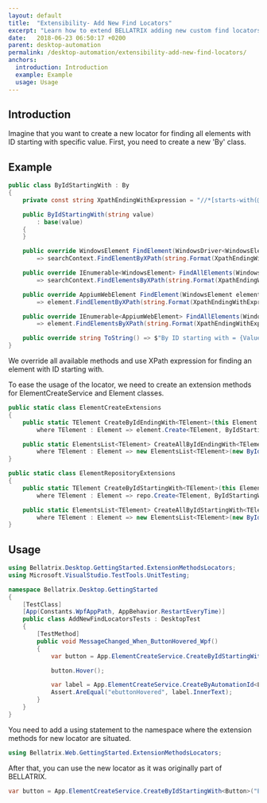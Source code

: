 ```yaml
---
layout: default
title:  "Extensibility- Add New Find Locators"
excerpt: "Learn how to extend BELLATRIX adding new custom find locators."
date:   2018-06-23 06:50:17 +0200
parent: desktop-automation
permalink: /desktop-automation/extensibility-add-new-find-locators/
anchors:
  introduction: Introduction
  example: Example
  usage: Usage
---
```

Introduction
------------
Imagine that you want to create a new locator for finding all elements with ID starting with specific value. First, you need to create a new 'By' class.

Example
-------
```csharp
public class ByIdStartingWith : By
{
    private const string XpathEndingWithExpression = "//*[starts-with(@id, '{0}')]";

    public ByIdStartingWith(string value)
        : base(value)
    {
    }

    public override WindowsElement FindElement(WindowsDriver<WindowsElement> searchContext)
        => searchContext.FindElementByXPath(string.Format(XpathEndingWithExpression, Value));

    public override IEnumerable<WindowsElement> FindAllElements(WindowsDriver<WindowsElement> searchContext)
        => searchContext.FindElementsByXPath(string.Format(XpathEndingWithExpression, Value));

    public override AppiumWebElement FindElement(WindowsElement element)
        => element.FindElementByXPath(string.Format(XpathEndingWithExpression, Value));

    public override IEnumerable<AppiumWebElement> FindAllElements(WindowsElement element)
        => element.FindElementsByXPath(string.Format(XpathEndingWithExpression, Value));

    public override string ToString() => $"By ID starting with = {Value}";
}
```
We override all available methods and use XPath expression for finding an element with ID starting with.

To ease the usage of the locator, we need to create an extension methods for ElementCreateService and Element classes.

```csharp
public static class ElementCreateExtensions
{
    public static TElement CreateByIdEndingWith<TElement>(this Element element, string idPart)
        where TElement : Element => element.Create<TElement, ByIdStartingWith>(new ByIdStartingWith(idPart));

    public static ElementsList<TElement> CreateAllByIdEndingWith<TElement>(this Element element, string tag)
        where TElement : Element => new ElementsList<TElement>(new ByIdStartingWith(tag), element.WrappedElement);
}
```

```csharp
public static class ElementRepositoryExtensions
{
    public static TElement CreateByIdStartingWith<TElement>(this ElementCreateService repo, string tag)
        where TElement : Element => repo.Create<TElement, ByIdStartingWith>(new ByIdStartingWith(tag));

    public static ElementsList<TElement> CreateAllByIdStartingWith<TElement>(this ElementCreateService repo, string tag)
        where TElement : Element => new ElementsList<TElement>(new ByIdStartingWith(tag), null);
}
```

Usage
------------
```csharp
using Bellatrix.Desktop.GettingStarted.ExtensionMethodsLocators;
using Microsoft.VisualStudio.TestTools.UnitTesting;

namespace Bellatrix.Desktop.GettingStarted
{
    [TestClass]
    [App(Constants.WpfAppPath, AppBehavior.RestartEveryTime)]
    public class AddNewFindLocatorsTests : DesktopTest
    {
        [TestMethod]
        public void MessageChanged_When_ButtonHovered_Wpf()
        {
            var button = App.ElementCreateService.CreateByIdStartingWith<Button>("E Button");

            button.Hover();

            var label = App.ElementCreateService.CreateByAutomationId<Label>("ResultLabelId");
            Assert.AreEqual("ebuttonHovered", label.InnerText);
        }
    }
}
```
You need to add a using statement to the namespace where the extension methods for new locator are situated.

```csharp
using Bellatrix.Web.GettingStarted.ExtensionMethodsLocators;
```
After that, you can use the new locator as it was originally part of BELLATRIX.
```csharp
var button = App.ElementCreateService.CreateByIdStartingWith<Button>("E Button");
```